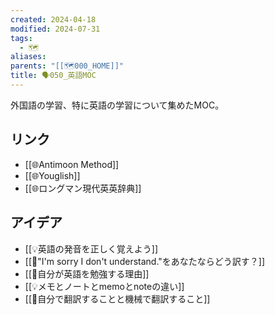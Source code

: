 ```yaml
---
created: 2024-04-18
modified: 2024-07-31
tags:
  - 🗺️
aliases: 
parents: "[[🗺️000_HOME]]"
title: 🗣️050_英語MOC
---
```

外国語の学習、特に英語の学習について集めたMOC。

## リンク
- [[🌐Antimoon Method]]
- [[🌐Youglish]]
- [[🌐ロングマン現代英英辞典]]

## アイデア
- [[💡英語の発音を正しく覚えよう]]
- [[💭"I'm sorry I don't understand."をあなたならどう訳す？]]
- [[💭自分が英語を勉強する理由]]
- [[💡メモとノートとmemoとnoteの違い]]
- [[💭自分で翻訳することと機械で翻訳すること]]